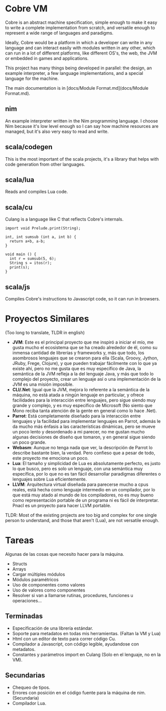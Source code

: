 # Cobre VM

Cobre is an abstract machine specification, simple enough to make it easy to write a complete implementation from scratch, and versatile enough to represent a wide range of languages and paradigms.

Ideally, Cobre would be a platform in which a developer can write in any language and can interact easily with modules written in any other, which can run in a lot of different platforms, like different OS's, the web, the JVM or embedded in games and applications.

This project has many things being developed in parallel: the design, an example interpreter, a few language implementations, and a special language for the machine.

The main documentation is in [docs/Module Format.md](docs/Module Format.md).

## nim

An example interpreter written in the Nim programming language. I choose Nim because it's low level enough so I can say how machine resources are managed, but it's also very easy to read and write.

## scala/codegen

This is the most important of the scala projects, it's a library that helps with code generation from other languages.

## scala/lua

Reads and compiles Lua code.

## scala/cu

Culang is a language like C that reflects Cobre's internals.

```
import void Prelude.print(String);

int, int sumsub (int a, int b) {
  return a+b, a-b;
}

void main () {
  int r = sumsub(5, 6);
  String s = itos(r);
  print(s);
}
```

## scala/js

Compiles Cobre's instructions to Javascript code, so it can run in browsers.

# Proyectos Similares

(Too long to translate, TLDR in english)

- __JVM__: Este es el principal proyecto que me inspiró a iniciar el mío, me gusta mucho el ecosistema que se ha creado alrededor de él, como su inmensa cantidad de librerías y frameworks y, más que todo, los asombrosos lenguajes que se crearon para ella (Scala, Groovy, Jython, JRuby, Frege, Clojure), y que pueden trabajar fácilmente con lo que ya existe ahí, pero no me gusta que es muy específico de Java, la semántica de la JVM refleja a la del lenguaje Java, y más que todo lo complejo del proyecto, crear un lenguaje así o una implementación de la JVM es una misión imposible.
- __CLI/.Net__: Igual que la JVM, mejora lo referente a la semántica de la máquina, no está atada a ningún lenguaje en particular, y ofrece facilidades para la interacción entre lenguajes, pero sigue siendo muy grande y complejo, y es muy específico de Microsoft (No siento que Mono reciba tanta atención de la gente en general como lo hace .Net).
- __Parrot__: Está completamente diseñado para la interacción entre lenguajes y la facilidad para implementar lenguajes en Parrot, además le da mucho más énfasis a las características dinámicas, pero se mueve un poco lento y desordenado a mi parecer, no me gustan mucho algunas decisiones de diseño que tomaron, y en general sigue siendo un poco grande.
- __Webasm__: Aunque no tenga nada que ver, la descripción de Parrot lo describe bastante bien, la verdad. Pero confieso que a pesar de todo, este proyecto me emociona un poco.
- __Lua__: El tamaño y simplicidad de Lua es absolutamente perfecto, es justo lo que busco, pero es solo un lenguaje, con una semántica muy específica, por lo que no es tan fácil desarrollar paradigmas diferentes o lenguajes sobre Lua eficientemente.
- __LLVM__: Arquitectura virtual diseñada para parecerse mucho a cpus reales, está hecha como lenguaje intermedio en un compilador, por lo que está muy atado al mundo de los compiladores, no es muy bueno como representación portable de un programa ni es fácil de interpretar. Pnacl es un proyecto para hacer LLVM portable.

TLDR: Most of the existing projects are too big and complex for one single person to understand, and those that aren't (Lua), are not versatile enough.

# Tareas

Algunas de las cosas que necesito hacer para la máquina.

- Structs
- Arrays
- Cargar múltiples módulos
- Módulos paramétricos
- Uso de componentes como valores
- Uso de valores como componentes 
- Resolver si van a llamarse rutinas, procedures, funciones u operaciones...

## Terminadas

- Especificación de una librería estándar.
- Soporte para metadatos en todas mis herramientas. (Faltan la VM y Lua)
- Html con un editor de texto para correr código Cu.
- Compilador a Javascript, con código legible, ayudandose con metadatos.
- Constantes y parámetros import en Culang (Solo en el lenguaje, no en la VM).

## Secundarias

- Chequeo de tipos.
- Errores con posición en el código fuente para la máquina de nim. (Secundaria)
- Compilador Lua.
